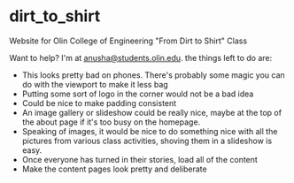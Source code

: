 # dirt_to_shirt
Website for Olin College of Engineering "From Dirt to Shirt" Class

Want to help?
I'm at anusha@students.olin.edu. the things left to do are:

- This looks pretty bad on phones. There's probably some magic you can do with the viewport to make it less bag
- Putting some sort of logo in the corner would not be a bad idea
- Could be nice to make padding consistent
- An image gallery or slideshow could be really nice, maybe at the top of the 
about page if it's too busy on the homepage.
- Speaking of images, it would be nice to do something nice with all the pictures from various class activities, shoving them in a slideshow is easy.
- Once everyone has turned in their stories, load all of the content
- Make the content pages look pretty and deliberate


